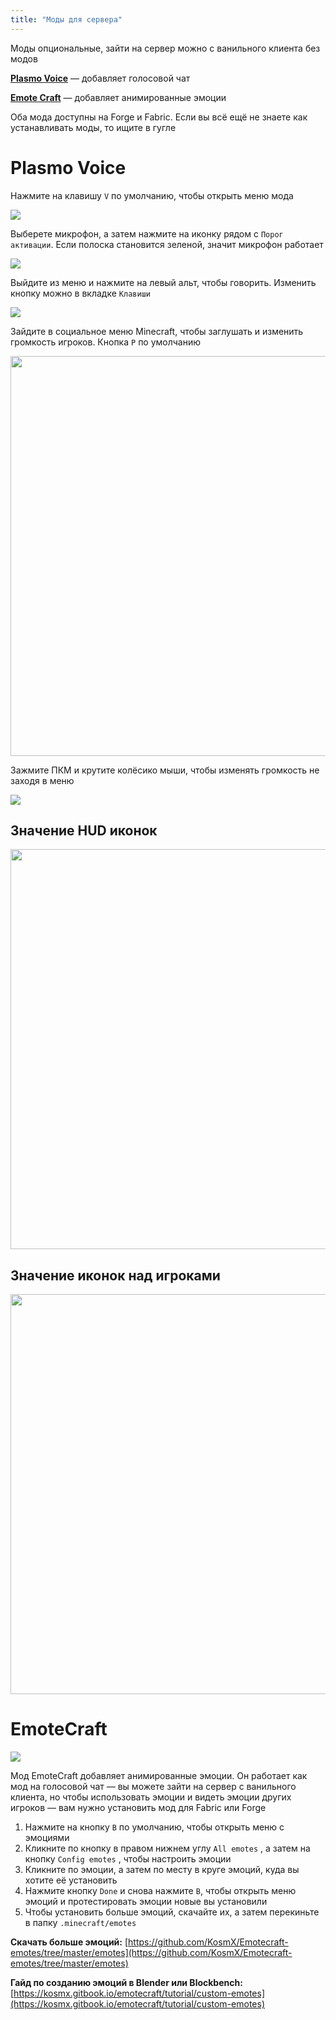 ```yaml
---
title: "Моды для сервера"
---
```


Моды опциональные, зайти на сервер можно с ванильного клиента без модов

[**Plasmo Voice**](https://modrinth.com/mod/plasmo-voice) — добавляет голосовой чат

[**Emote Craft**](https://www.curseforge.com/minecraft/mc-mods/emotecraft) — добавляет анимированные эмоции

Оба мода доступны на Forge и Fabric. Если вы всё ещё не знаете как устанавливать моды, то ищите в гугле

# Plasmo Voice

Нажмите на клавишу `V` по умолчанию, чтобы открыть меню мода

![](https://github.com/plasmoapp/plasmo-rp-wiki/blob/main/assets/mods/voice_mic.png?raw=true)

Выберете микрофон, а затем нажмите на иконку рядом с `Порог активации`. Если полоска становится зеленой, значит микрофон работает

![](https://github.com/plasmoapp/plasmo-rp-wiki/blob/main/assets/mods/voice_test.png?raw=true)

Выйдите из меню и нажмите на левый альт, чтобы говорить. Изменить кнопку можно в вкладке `Клавиши`

![](https://github.com/plasmoapp/plasmo-rp-wiki/blob/main/assets/mods/voice_keys.png?raw=true)

Зайдите в социальное меню Minecraft, чтобы заглушать и изменить громкость игроков. Кнопка `P` по умолчанию

<img src="https://github.com/plasmoapp/plasmo-rp-wiki/blob/main/assets/mods/voice_social.png?raw=true" style="width: 640px"/>

Зажмите ПКМ и крутите колёсико мыши, чтобы изменять громкость не заходя в меню

![](https://github.com/plasmoapp/plasmo-rp-wiki/blob/main/assets/mods/voice_scroll.gif?raw=true)

## Значение HUD иконок

<img src="https://github.com/plasmoapp/plasmo-rp-wiki/blob/main/assets/mods/voice_hud_icons.png?raw=true" style="width: 640px"/>

## Значение иконок над игроками

<img src="https://github.com/plasmoapp/plasmo-rp-wiki/blob/main/assets/mods/voice_player_icons.png?raw=true" style="width: 640px"/>

# EmoteCraft

![](https://github.com/plasmoapp/plasmo-rp-wiki/blob/main/assets/mods/emotecraft.png?raw=true)

Мод EmoteCraft добавляет анимированные эмоции. Он работает как мод на голосовой чат — вы можете зайти на сервер с ванильного клиента, но чтобы использовать эмоции и видеть эмоции других игроков — вам нужно установить мод для Fabric или Forge

1. Нажмите на кнопку `B` по умолчанию, чтобы открыть меню с эмоциями
2. Кликните по кнопку в правом нижнем углу `All emotes` , а затем на кнопку `Config emotes` , чтобы настроить эмоции
3. Кликните по эмоции, а затем по месту в круге эмоций, куда вы хотите её установить
4. Нажмите кнопку `Done` и снова нажмите `B`, чтобы открыть меню эмоций и протестировать эмоции новые вы установили
5. Чтобы установить больше эмоций, скачайте их, а затем перекиньте в папку `.minecraft/emotes`

**Скачать больше эмоций:** [https://github.com/KosmX/Emotecraft-emotes/tree/master/emotes](https://github.com/KosmX/Emotecraft-emotes/tree/master/emotes)

**Гайд по созданию эмоций в Blender или Blockbench:** [https://kosmx.gitbook.io/emotecraft/tutorial/custom-emotes](https://kosmx.gitbook.io/emotecraft/tutorial/custom-emotes)
